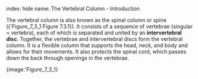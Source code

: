 index: hide
name: The Vertebral Column - Introduction

The vertebral column is also known as the spinal column or spine ({'Figure_7_3_1 Figure 7.3.1}). It consists of a sequence of vertebrae (singular = vertebra), each of which is separated and united by an  **intervertebral disc**. Together, the vertebrae and intervertebral discs form the vertebral column. It is a flexible column that supports the head, neck, and body and allows for their movements. It also protects the spinal cord, which passes down the back through openings in the vertebrae.


{image:'Figure_7_3_1}
        
